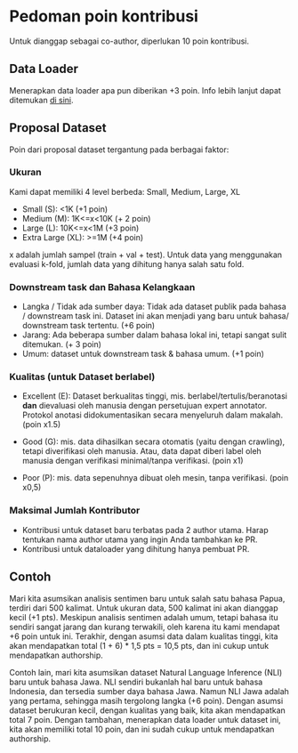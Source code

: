 # Pedoman poin kontribusi

Untuk dianggap sebagai co-author, diperlukan 10 poin kontribusi.

## Data Loader

Menerapkan data loader apa pun diberikan +3 poin.
Info lebih lanjut dapat ditemukan [di sini](DATALOADER.md).

## Proposal Dataset

Poin dari proposal dataset tergantung pada berbagai faktor:

### Ukuran

Kami dapat memiliki 4 level berbeda: Small, Medium, Large, XL

- Small (S): <1K (+1 poin)
- Medium (M): 1K<=x<10K (+ 2 poin)
- Large (L): 10K<=x<1M (+3 poin)
- Extra Large (XL): >=1M (+4 poin)

x adalah jumlah sampel (train + val + test). Untuk data yang menggunakan evaluasi k-fold, jumlah data yang dihitung hanya salah satu fold.

### Downstream task dan Bahasa Kelangkaan

- Langka / Tidak ada sumber daya: Tidak ada dataset publik pada bahasa / downstream task ini. Dataset ini akan menjadi yang baru untuk bahasa/ downstream task tertentu. (+6 poin)
- Jarang: Ada beberapa sumber dalam bahasa lokal ini, tetapi sangat sulit ditemukan. (+ 3 poin)
- Umum: dataset untuk downstream task & bahasa umum. (+1 poin)


### Kualitas (untuk Dataset berlabel)

- Excellent (E): Dataset berkualitas tinggi, mis. berlabel/tertulis/beranotasi **dan** dievaluasi oleh manusia dengan persetujuan expert annotator. Protokol anotasi didokumentasikan secara menyeluruh dalam makalah. (poin x1.5)

- Good (G): mis. data dihasilkan secara otomatis (yaitu dengan crawling), tetapi diverifikasi oleh manusia. Atau, data dapat diberi label oleh manusia dengan verifikasi minimal/tanpa verifikasi. (poin x1)

- Poor (P): mis. data sepenuhnya dibuat oleh mesin, tanpa verifikasi. (poin x0,5)


### Maksimal Jumlah Kontributor

- Kontribusi untuk dataset baru terbatas pada 2 author utama. Harap tentukan nama author utama yang ingin Anda tambahkan ke PR.
- Kontribusi untuk dataloader yang dihitung hanya pembuat PR.

## Contoh

Mari kita asumsikan analisis sentimen baru untuk salah satu bahasa Papua, terdiri dari 500 kalimat.
Untuk ukuran data, 500 kalimat ini akan dianggap kecil (+1 pts). Meskipun analisis sentimen adalah umum, tetapi bahasa itu sendiri sangat jarang dan kurang terwakili, oleh karena itu kami mendapat +6 poin untuk ini. Terakhir, dengan asumsi data dalam kualitas tinggi, kita akan mendapatkan total (1 + 6) * 1,5 pts = 10,5 pts, dan ini cukup untuk mendapatkan authorship.

Contoh lain, mari kita asumsikan dataset Natural Language Inference (NLI) baru untuk bahasa Jawa. NLI sendiri bukanlah hal baru untuk bahasa Indonesia, dan tersedia sumber daya bahasa Jawa. Namun NLI Jawa adalah yang pertama, sehingga masih tergolong langka (+6 poin). Dengan asumsi dataset berukuran kecil, dengan kualitas yang baik, kita akan mendapatkan total 7 poin. Dengan tambahan, menerapkan data loader untuk dataset ini, kita akan memiliki total 10 poin, dan ini sudah cukup untuk mendapatkan authorship.

